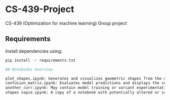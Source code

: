 # CS-439-Project
CS-439 (Optimization for machine learning) Group project

##  Requirements

Install dependencies using:

```bash
pip install -r requirements.txt

## Notebooks Overview

plot_shapes.ipynb: Generates and visualizes geometric shapes from the dataset.
confusion_matrix.ipynb: Evaluates model predictions and displays the confusion matrix.
another_curr.ipynb: May contain model training or variant experimentation.
shapes copie.ipynb: A copy of a notebook with potentially altered or saved work.
